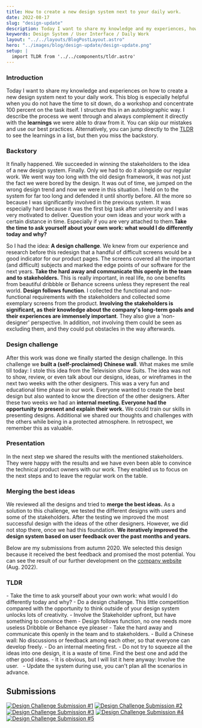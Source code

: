 ```yaml
---
title: How to create a new design system next to your daily work.
date: 2022-08-17
slug: "design-update"
description: Today I want to share my knowledge and my experiences, how to create a new design system next to your daily work. You (and your team) can skip our mistakes and use our best practices. 
keywords: Design System / User Interface / Daily Work
layout: "../../layouts/BlogPostLayout.astro"
hero: "../images/blog/design-update/design-update.png"
setup: |
  import TLDR from '../../components/tldr.astro'
---
```


### Introduction
Today I want to share my knowledge and experiences on how to create a new design system next to your daily work. This blog is especially helpful when you do not have the time to sit down, do a workshop and concentrate 100 percent on the task itself. 
I structure this in an autobiographic way. I describe the process we went through and always complement it directly with the **learnings** we were able to draw from it. You can skip our mistakes and use our best practices. Alternatively, you can jump directly to the [TLDR](#tldr) to see the learnings in a list, but then you miss the backstory.

### Backstory
It finally happened. We succeeded in winning the stakeholders to the idea of a new design system. Finally. Only we had to do it alongside our regular work. We went way too long with the old design framework, it was not just the fact we were bored by the design. It was out of time, we jumped on the wrong design trend and now we were in this situation. I held on to the system for far too long and defended it until shortly before. All the more so because I was significantly involved in the previous system. It was especially hard because it was the first big task after university and I was very motivated to deliver. Question your own ideas and your work with a certain distance in time. Especially if you are very attached to them.**Take the time to ask yourself about your own work: what would I do differently today and why?**

So I had the idea: **A design challenge**. We knew from our experience and research before this redesign that a handful of difficult screens would be a good indicator for our product pages. The screens covered all the important (and difficult) subjects and marked the edge points of our software for the next years. **Take the hard away and communicate this openly in the team and to stakeholders.** This is really important, in real life, no one benefits from beautiful dribbble or Behance screens unless they represent the real world. **Design follows function**.
I collected the functional and non-functional requirements with the stakeholders and collected some exemplary screens from the product. **Involving the stakeholders is significant, as their knowledge about the company's long-term goals and their experiences are immensely important**. They also give a 'non-designer' perspective. In addition, not involving them could be seen as excluding them, and they could put obstacles in the way afterwards.

### Design challenge
After this work was done we finally started the design challenge. In this challenge we **built a (self-proclaimed) Chinese wall**. What makes me smile till today: I stole this idea from the Television show Suits. The idea was not to show, review, or even talk about our designs, ideas, or wireframes in the next two weeks with the other designers. This was a very fun and educational time phase in our work. Everyone wanted to create the best design but also wanted to know the direction of the other designers. After these two weeks we had an **internal meeting. Everyone had the opportunity to present and explain their work.** We could train our skills in presenting designs. Additional we shared our thoughts and challenges with the others while being in a protected atmosphere. In retrospect, we remember this as valuable. 

### Presentation
In the next step we shared the results with the mentioned stakeholders. They were happy with the results and we have even been able to convince the technical product owners with our work. They enabled us to focus on the next steps and to leave the regular work on the table.

### Merging the best ideas
We reviewed all the designs and tried to **merge the best ideas.** As a solution to this challenge, we tested the different designs with users and some of the stakeholders. After the testing we improved the most successful design with the ideas of the other designers.
However, we did not stop there, once we had this foundation. **We iteratively improved the design system based on user feedback over the past months and years.**

Below are my submissions from autumn 2020. We selected this design because it received the best feedback and promised the most potential. You can see the result of our further development on the [company website](https://www.easy-software.com) (Aug. 2022).

### TLDR
<TLDR>
- Take the time to ask yourself about your own work: what would I do differently today and why?
- Do a design challenge. This little competition compared with the opportunity to think outside of your design system unlocks lots of creativity.
- Involve the Stakeholder upfront, but have something to convince them
- Design follows function, no one needs more useless Dribbble or Behance eye pleaser
- Take the hard away and communicate this openly in the team and to stakeholders.
- Build a Chinese wall: No discussions or feedback among each other, so that everyone can develop freely.
- Do an internal meeting first.
- Do not try to squeeze all the ideas into one design, it is a waste of time. Find the best one and add the other good ideas.
- It is obvious, but I will list it here anyway: Involve the user.  
- Update the system during use, you can't plan all the scenarios in advance.
</TLDR>


## Submissions 
<div class="grid gap-4 grid-cols-1 md:grid-cols-4 not-prose mt-4 lg:my-8">
  <a href="../../images/blog/design-update/Web%201920%20–%201.webp" target="_blank"><img src="../images/blog/design-update/Web%201920%20–%201.webp" alt="Design Challenge Submission #1" class="m-0"/></a>
  <a href="../../images/blog/design-update/Web%201920%20–%204.webp" target="_blank"><img src="../images/blog/design-update/Web%201920%20–%204.webp" alt="Design Challenge Submission #2" class="m-0 mt-4"/></a>
  <a href="../../images/blog/design-update/Web%201920%20–%205.webp" target="_blank"><img src="../images/blog/design-update/Web%201920%20–%205.webp" alt="Design Challenge Submission #3" class="m-0 mt-4"/></a>
  <a href="../../images/blog/design-update/Web%201920%20–%206.webp" target="_blank"><img src="../images/blog/design-update/Web%201920%20–%206.webp" alt="Design Challenge Submission #4" class="m-0 mt-4"/></a>
  <a href="../../images/blog/design-update/Web%201920%20–%208.webp" target="_blank"><img src="../images/blog/design-update/Web%201920%20–%208.webp" alt="Design Challenge Submission #5" class="m-0 mt-4"/></a>
</div>